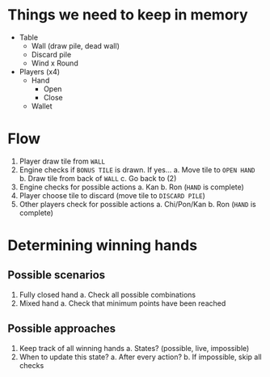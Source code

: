 # Things we need to keep in memory

- Table
  - Wall (draw pile, dead wall)
  - Discard pile
  - Wind x Round
- Players (x4)
  - Hand
    - Open
    - Close
  - Wallet

# Flow

1. Player draw tile from `WALL`
2. Engine checks if `BONUS TILE` is drawn. If yes...
   a. Move tile to `OPEN HAND`
   b. Draw tile from back of `WALL`
   c. Go back to (2)
3. Engine checks for possible actions
   a. Kan
   b. Ron (`HAND` is complete)
4. Player choose tile to discard (move tile to `DISCARD PILE`)
5. Other players check for possible actions
   a. Chi/Pon/Kan
   b. Ron (`HAND` is complete)

# Determining winning hands

## Possible scenarios

1. Fully closed hand
   a. Check all possible combinations
2. Mixed hand
   a. Check that minimum points have been reached

## Possible approaches

1. Keep track of all winning hands
   a. States? (possible, live, impossible)
2. When to update this state?
   a. After every action?
   b. If impossible, skip all checks
